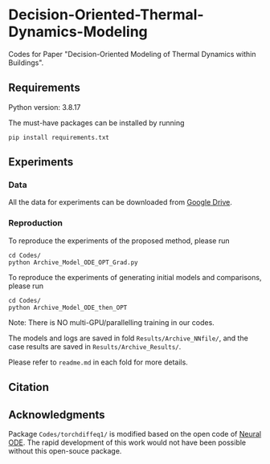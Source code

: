 # Decision-Oriented-Thermal-Dynamics-Modeling

Codes for Paper "Decision-Oriented Modeling of Thermal Dynamics within Buildings".

## Requirements
Python version: 3.8.17

The must-have packages can be installed by running
```
pip install requirements.txt
```

## Experiments
### Data
All the data for experiments can be downloaded from [Google Drive](https://drive.google.com/drive/folders/1bLnuXXj0fGOjxzkPeCBybAkFgsqIVPYU?usp=drive_link).

### Reproduction
To reproduce the experiments of the proposed method, please run
```
cd Codes/
python Archive_Model_ODE_OPT_Grad.py
```
To reproduce the experiments of generating initial models and comparisons, please run
```
cd Codes/
python Archive_Model_ODE_then_OPT
```
Note: There is NO multi-GPU/parallelling training in our codes. 

The models and logs are saved in fold ```Results/Archive_NNfile/```, and the case results are saved in ```Results/Archive_Results/```.

Please refer to ```readme.md``` in each fold for more details.

## Citation


## Acknowledgments
Package ```Codes/torchdiffeq1/``` is modified based on the open code of [Neural ODE](https://github.com/rtqichen/torchdiffeq). The rapid development of this work would not have been possible without this open-souce package. 
